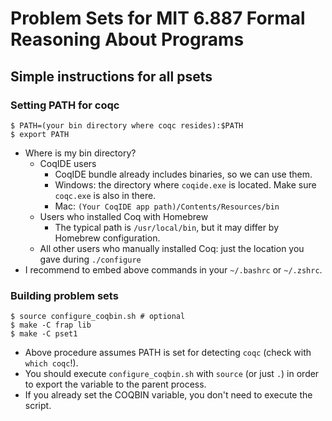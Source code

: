 Problem Sets for MIT 6.887 Formal Reasoning About Programs
==========================================================

Simple instructions for all psets
---------------------------------

### Setting PATH for coqc

```
$ PATH=(your bin directory where coqc resides):$PATH
$ export PATH
```

- Where is my bin directory?
  + CoqIDE users
    * CoqIDE bundle already includes binaries, so we can use them.
    * Windows: the directory where `coqide.exe` is located. Make sure `coqc.exe` is also in there.
    * Mac: `(Your CoqIDE app path)/Contents/Resources/bin`
  + Users who installed Coq with Homebrew
    * The typical path is `/usr/local/bin`, but it may differ by Homebrew configuration.
  + All other users who manually installed Coq: just the location you gave during `./configure`
- I recommend to embed above commands in your `~/.bashrc` or `~/.zshrc`.

### Building problem sets

```
$ source configure_coqbin.sh # optional
$ make -C frap lib
$ make -C pset1
```

- Above procedure assumes PATH is set for detecting `coqc` (check with `which coqc`!).
- You should execute `configure_coqbin.sh` with `source` (or just `.`) in order to export the variable to the parent process.
- If you already set the COQBIN variable, you don't need to execute the script.
